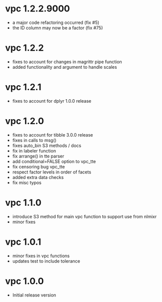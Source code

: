 # vpc 1.2.2.9000
- a major code refactoring occurred (fix #5)
- the ID column may now be a factor (fix #75)

# vpc 1.2.2
- fixes to account for changes in magrittr pipe function
- added functionality and argument to handle scales

# vpc 1.2.1
- fixes to account for dplyr 1.0.0 release

# vpc 1.2.0
- fixes to account for tibble 3.0.0 release
- fixes in calls to msg()
- fixes auto_bin S3 methods / docs
- fix in labeler function
- fix arrange() in tte parser
- add conditional=FALSE option to vpc_tte
- fix censoring bug vpc_tte
- respect factor levels in order of facets
- added extra data checks
- fix misc typos

# vpc 1.1.0
- introduce S3 method for main vpc function to support use from nlmixr
- minor fixes

# vpc 1.0.1
- minor fixes in vpc functions
- updates test to include tolerance

# vpc 1.0.0
- Initial release version
